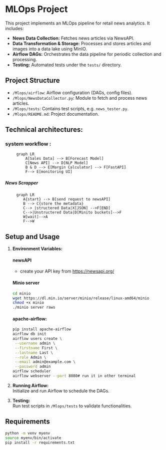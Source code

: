 # MLOps Project

This project implements an MLOps pipeline for retail news analytics. It includes:
- **News Data Collection:** Fetches news articles via NewsAPI.
- **Data Transformation & Storage:** Processes and stores articles and images into a data lake using MinIO.
- **Airflow DAGs:** Orchestrates the data pipeline for periodic collection and processing.
- **Testing:** Automated tests under the `tests/` directory.

## Project Structure
- `/Mlops/airflow`: Airflow configuration (DAGs, config files).
- `/Mlops/NewsDataCollector.py`: Module to fetch and process news articles.
- `/Mlops/tests`: Contains test scripts, e.g. `news_tester.py`.
- `/Mlops/README.md`: Project documentation.

## Technical architectures: 
### system workflow :
```mermaid  
     graph LR  
         A[Sales Data] --> B[Forecast Model]  
         C[News API] --> D[NLP Model]  
         B & D --> E[Margin Calculator] --> F[FastAPI]
         F--> E[monitoring UI]
```
##### News Scrapper
```mermaid
     graph LR
        A{start} --> B[send request to newsAPI]
        B --> C{store the metadata} 
        C--> |structered Data|X[JSON] -->F[END]
        C-->|Unstructered Data|D[Minito buckets]-->F
        W[wait]-->A
        F-->W
```

## Setup and Usage
1. **Environment Variables:**
   #### newsAPI
   - create your API key from https://newsapi.org/
   #### Minio server
   ```bash
   cd minio
   wget https://dl.min.io/server/minio/release/linux-amd64/minio
   chmod +x minio
   ./minio server raws
   ```

    #### apache-airflow:
   ```bash
   pip install apache-airflow
   airflow db init
   airflow users create \
    --username admin \
    --firstname First \
    --lastname Last \
    --role Admin \
    --email admin@example.com \
    --password admin
   airflow scheduler
   airflow webserver --port 8080# run it in other terminal  
   
   ```
   
3. **Running Airflow:**  
   Initialize and run Airflow to schedule the DAGs.
4. **Testing:**  
   Run test scripts in `/Mlops/tests` to validate functionalities.

## Requirements
```bash
python -m venv myenv 
source myenv/bin/activate
pip install -r requirements.txt

```



